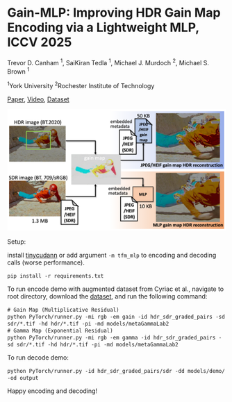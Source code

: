 # Gain-MLP: Improving HDR Gain Map Encoding via a Lightweight MLP, ICCV 2025
Trevor D. Canham <sup>1</sup>, SaiKiran Tedla <sup>1</sup>, Michael J. Murdoch <sup>2</sup>, Michael S. Brown <sup>1</sup>

<sup>1</sup>York University  <sup>2</sup>Rochester Institute of Technology

[Paper](https://arxiv.org/abs/2503.11883), [Video](https://www.youtube.com/watch?v=u7OTgVeZur4), [Dataset](https://www.dropbox.com/scl/fo/uskvi9evls91uax00f4cx/AOm20-zZSq_08JHuuq0ewBg?rlkey=cdgufhmh3cvm4t1ifh5vwx5or&st=vl5p7hm7&dl=0)

![](https://raw.githubusercontent.com/trevorcanham/Gain-MLP/refs/heads/main/teaserICCV.png)


Setup:

install [tinycudann](https://github.com/NVlabs/tiny-cuda-nn.git) or add argument ``` -m tfm_mlp ``` to encoding and decoding calls (worse performance).  
```
pip install -r requirements.txt
```

To run encode demo with augmented dataset from Cyriac et al., navigate to root directory, download the [dataset](https://www.dropbox.com/scl/fo/uskvi9evls91uax00f4cx/AOm20-zZSq_08JHuuq0ewBg?rlkey=cdgufhmh3cvm4t1ifh5vwx5or&st=vl5p7hm7&dl=0), and run the following command:
```
# Gain Map (Multiplicative Residual)
python PyTorch/runner.py -mi rgb -em gain -id hdr_sdr_graded_pairs -sd sdr/*.tif -hd hdr/*.tif -pi -md models/metaGammaLab2
# Gamma Map (Exponential Residual)
python PyTorch/runner.py -mi rgb -em gamma -id hdr_sdr_graded_pairs -sd sdr/*.tif -hd hdr/*.tif -pi -md models/metaGammaLab2
```

To run decode demo:
```
python PyTorch/runner.py -id hdr_sdr_graded_pairs/sdr -dd models/demo/ -od output
```

Happy encoding and decoding!
